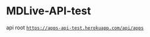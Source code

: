 # MDLive-API-test

api root
[`https://apps-api-test.herokuapp.com/api/apps`](https://apps-api-test.herokuapp.com/api/apps)

